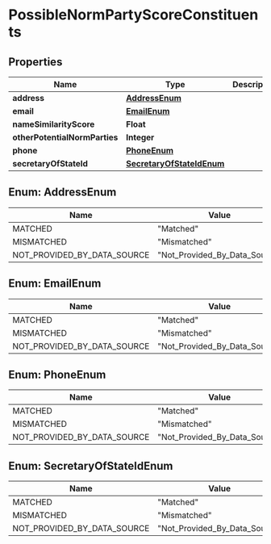 

# PossibleNormPartyScoreConstituents


## Properties

| Name | Type | Description | Notes |
|------------ | ------------- | ------------- | -------------|
|**address** | [**AddressEnum**](#AddressEnum) |  |  |
|**email** | [**EmailEnum**](#EmailEnum) |  |  |
|**nameSimilarityScore** | **Float** |  |  |
|**otherPotentialNormParties** | **Integer** |  |  |
|**phone** | [**PhoneEnum**](#PhoneEnum) |  |  |
|**secretaryOfStateId** | [**SecretaryOfStateIdEnum**](#SecretaryOfStateIdEnum) |  |  |



## Enum: AddressEnum

| Name | Value |
|---- | -----|
| MATCHED | &quot;Matched&quot; |
| MISMATCHED | &quot;Mismatched&quot; |
| NOT_PROVIDED_BY_DATA_SOURCE | &quot;Not_Provided_By_Data_Source&quot; |



## Enum: EmailEnum

| Name | Value |
|---- | -----|
| MATCHED | &quot;Matched&quot; |
| MISMATCHED | &quot;Mismatched&quot; |
| NOT_PROVIDED_BY_DATA_SOURCE | &quot;Not_Provided_By_Data_Source&quot; |



## Enum: PhoneEnum

| Name | Value |
|---- | -----|
| MATCHED | &quot;Matched&quot; |
| MISMATCHED | &quot;Mismatched&quot; |
| NOT_PROVIDED_BY_DATA_SOURCE | &quot;Not_Provided_By_Data_Source&quot; |



## Enum: SecretaryOfStateIdEnum

| Name | Value |
|---- | -----|
| MATCHED | &quot;Matched&quot; |
| MISMATCHED | &quot;Mismatched&quot; |
| NOT_PROVIDED_BY_DATA_SOURCE | &quot;Not_Provided_By_Data_Source&quot; |



